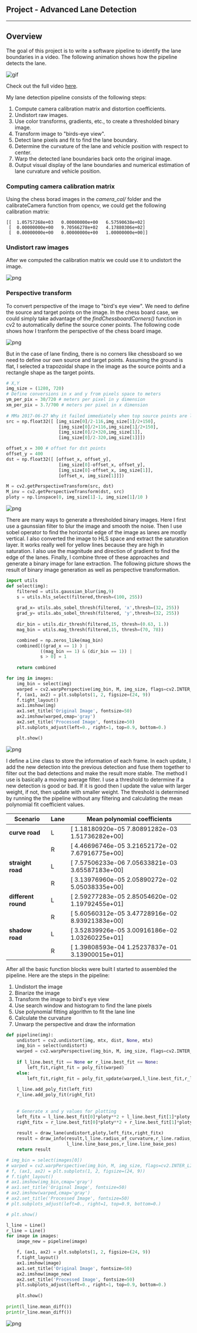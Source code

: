 ## Project - Advanced Lane Detection

---
## Overview
The goal of this project is to write a software pipeline to identify the lane boundaries in a video. The following animation shows how the pipeline detects the lane.

![gif](docs/project_video.gif)

Check out the full video [here](https://youtu.be/ipXSKLb3tWE).

My lane detection pipeline consists of the following steps:
1. Compute camera calibration matrix and distortion coefficients.
1. Undistort raw images.
1. Use color transforms, gradients, etc., to create a thresholded binary image.
1. Transform image to "birds-eye view".
1. Detect lane pixels and fit to find the lane boundary.
1. Determine the curvature of the lane and vehicle position with respect to center.
1. Warp the detected lane boundaries back onto the original image.
1. Output visual display of the lane boundaries and numerical estimation of lane curvature and vehicle position.


### Computing camera calibration matrix
Using the chess borad images in the *camera_cal/* folder and the calibrateCamera function from opencv, we could get the following calibration matrix:  

    [[  1.05757268e+03   0.00000000e+00   6.57590638e+02]
     [  0.00000000e+00   9.70566278e+02   4.17880306e+02]
     [  0.00000000e+00   0.00000000e+00   1.00000000e+00]]


### Undistort raw images
After we computed the calibration matrix we could use it to undistort the image.  

![png](docs/output_3_2.png)

### Perspective transform
To convert perspective of the image to "bird's eye view". We need to define the source and target points on the image. In the chess board case, we could simply take advantage of the *findChessboardCorners()* function in cv2 to automatically define the source coner points. The following code shows how I tranform the perspective of the chess board image.

![png](docs/output_5_0.png)


But in the case of lane finding, there is no corners like chessboard so we need to define our own source and target points. Assuming the ground is flat, I selected a trapozoidal shape in the image as the source points and a rectangle shape as the target points.


```python
# X,Y
img_size = (1280, 720)
# Define conversions in x and y from pixels space to meters
ym_per_pix = 30/720 # meters per pixel in y dimension
xm_per_pix = 3.7/700 # meters per pixel in x dimension
            
# MMa 2017-06-27 Why it failed immediately when top source points are less then half of the height ??!
src = np.float32([ [img_size[0]/2-116,img_size[1]/2+150],
                    [img_size[0]/2+116,img_size[1]/2+150],
                    [img_size[0]/2+320,img_size[1]],
                    [img_size[0]/2-320,img_size[1]]])

offset_x = 300 # offset for dst points
offset_y = 400
dst = np.float32([ [offset_x, offset_y], 
                    [img_size[0]-offset_x, offset_y], 
                    [img_size[0]-offset_x, img_size[1]], 
                    [offset_x, img_size[1]]])

M = cv2.getPerspectiveTransform(src, dst)
M_inv = cv2.getPerspectiveTransform(dst, src)
ploty = np.linspace(0, img_size[1]-1, img_size[1]/10 )
```

![png](docs/output_8_5.png)


There are many ways to generate a thresholded binary images. Here I first use a gaunssian filter to blur the image and smooth the noise. Then I use sobel operator to find the horizontal edge of the image as lanes are mostly vertical. I also converted the image to HLS space and extract the saturation layer. It works really well for yellow lines because they are high in saturation. I also use the magnitude and direction of gradient to find the edge of the lanes. Finally, I combine three of these approaches and generate a binary image for lane extraction. The following picture shows the result of binary image generation as well as perspective transformation. 


```python
import utils
def select(img):
    filtered = utils.gaussian_blur(img,9)
    s = utils.hls_select(filtered,thresh=(100, 255))
    
    grad_x= utils.abs_sobel_thresh(filtered, 'x',thresh=(32, 255))
    grad_y= utils.abs_sobel_thresh(filtered, 'y',thresh=(32, 255))
    
    dir_bin = utils.dir_thresh(filtered,15, thresh=(0.63, 1.))
    mag_bin = utils.mag_thresh(filtered,15, thresh=(70, 78))

    combined = np.zeros_like(mag_bin)
    combined[((grad_x == 1) ) | 
             ((mag_bin == 1) & (dir_bin == 1)) |
             s > 0] = 1
    
    return combined

for img in images:
    img_bin = select(img)
    warped = cv2.warpPerspective(img_bin, M, img_size, flags=cv2.INTER_LINEAR)
    f, (ax1, ax2) = plt.subplots(1, 2, figsize=(24, 9))
    f.tight_layout()
    ax1.imshow(img)
    ax1.set_title('Original Image', fontsize=50)
    ax2.imshow(warped,cmap='gray')
    ax2.set_title('Processed Image', fontsize=50)
    plt.subplots_adjust(left=0., right=1, top=0.9, bottom=0.)

    plt.show()
```

![png](docs/output_10_5.png)


I define a Line class to store the information of each frame. In each update, I add the new detection into the previous detection and fuse them together to filter out the bad detections and make the result more stable. The method I use is basically a moving average filter. I use a threshold to determine if a new detection is good or bad. If it is good then I update the value with larger weight, if not, then update with smaller weight. The threshold is determined by running the the pipeline without any filtering and calculating the mean polynomial fit coefficient values.

|Scenario | Lane |Mean polynomial coefficients |
--- | --- | ---
|**curve road**| 	L 	|	[  1.18180920e-05   7.80891282e-03   1.51736282e+00]
|        	|R 	|	[  4.46696746e-05   3.21652172e-02   7.67916775e+00]
|**straight road**| 	L 	|	[  7.57506233e-06   7.05633821e-03   3.65587183e+00]
|             	   | R 	|	[  3.13976960e-05   2.05890272e-02   5.05038335e+00]
|**different round**| 	L 	|	[  2.59277283e-05   2.85054620e-02   1.19792455e+01]
| 				    |R 	|	[  5.60560312e-05   3.47728916e-02   8.93921383e+00]
|**shadow road** 	|L 	|	[  3.52839926e-05   3.00916186e-02   1.03260225e+01]
| 				    |R 	|	[  1.39808593e-04   1.25237837e-01   3.13900015e+01]


After all the basic function blocks were built I started to assembled the pipeline. Here are the steps in the pipeline:

1. Undistort the image
2. Binarize the image
3. Transform the image to bird's eye view
4. Use search window and histogram to find the lane pixels
5. Use polynomial fitting algorithm to fit the lane line
6. Calculate the curvature
7. Unwarp the perspective and draw the information


```python
def pipeline(img):
    undistort = cv2.undistort(img, mtx, dist, None, mtx)
    img_bin = select(undistort)
    warped = cv2.warpPerspective(img_bin, M, img_size, flags=cv2.INTER_LINEAR)
    
    if l_line.best_fit == None or r_line.best_fit == None:
        left_fit,right_fit = poly_fit(warped)
    else:
        left_fit,right_fit = poly_fit_update(warped,l_line.best_fit,r_line.best_fit)
     
    l_line.add_poly_fit(left_fit)
    r_line.add_poly_fit(right_fit)
    
    
    # Generate x and y values for plotting
    left_fitx = l_line.best_fit[0]*ploty**2 + l_line.best_fit[1]*ploty + l_line.best_fit[2]
    right_fitx = r_line.best_fit[0]*ploty**2 + r_line.best_fit[1]*ploty + r_line.best_fit[2]
    
    result = draw_lane(undistort,ploty,left_fitx,right_fitx)
    result = draw_info(result,l_line.radius_of_curvature,r_line.radius_of_curvature,
                       l_line.line_base_pos,r_line.line_base_pos)
    return result

# img_bin = select(images[0])
# warped = cv2.warpPerspective(img_bin, M, img_size, flags=cv2.INTER_LINEAR)
# f, (ax1, ax2) = plt.subplots(1, 2, figsize=(24, 9))
# f.tight_layout()
# ax1.imshow(img_bin,cmap='gray')
# ax1.set_title('Original Image', fontsize=50)
# ax2.imshow(warped,cmap='gray')
# ax2.set_title('Processed Image', fontsize=50)
# plt.subplots_adjust(left=0., right=1, top=0.9, bottom=0.)

# plt.show()
```


```python
l_line = Line()
r_line = Line()
for image in images:
    image_new = pipeline(image)

    f, (ax1, ax2) = plt.subplots(1, 2, figsize=(24, 9))
    f.tight_layout()
    ax1.imshow(image)
    ax1.set_title('Original Image', fontsize=50)
    ax2.imshow(image_new)
    ax2.set_title('Processed Image', fontsize=50)
    plt.subplots_adjust(left=0., right=1, top=0.9, bottom=0.)
    
    plt.show()
    
print(l_line.mean_diff())
print(r_line.mean_diff())
```

![png](docs/output_16_4.png)
